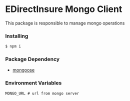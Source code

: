 # EDirectInsure Mongo Client

This package is responsible to manage mongo operations

### Installing

```bash
$ npm i
```

### Package Dependency

 - [mongoose](https://github.com/Automattic/mongoose)

### Environment Variables

```
MONGO_URL # url from mongo server
```
